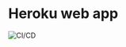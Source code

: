 # Heroku web app

![CI/CD](https://github.com/ajiprasetyomitrais/my-app/workflows/Test%20coverage/badge.svg)
